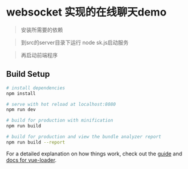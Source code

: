 # websocket 实现的在线聊天demo

> 安装所需要的依赖

> 到src的server目录下运行 node sk.js启动服务

> 再启动前端程序


## Build Setup

``` bash
# install dependencies
npm install

# serve with hot reload at localhost:8080
npm run dev

# build for production with minification
npm run build

# build for production and view the bundle analyzer report
npm run build --report
```

For a detailed explanation on how things work, check out the [guide](http://vuejs-templates.github.io/webpack/) and [docs for vue-loader](http://vuejs.github.io/vue-loader).
